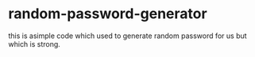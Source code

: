 # random-password-generator
this is asimple code which used to generate random password for us but which is strong.
